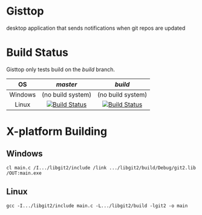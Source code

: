 # Gisttop
desktop application that sends notifications when git repos are updated

# Build Status
Gisttop only tests build on the *build* branch.

OS | *master* | *build*
:---:|:---:|:---:
Windows | (no build system) | (no build system)
Linux | [![Build Status](https://travis-ci.org/Noviv/Gisttop.svg?branch=master)](https://travis-ci.org/Noviv/Gisttop) | [![Build Status](https://travis-ci.org/Noviv/Gisttop.svg?branch=build)](https://travis-ci.org/Noviv/Gisttop)

# X-platform Building
## Windows
~~~~
cl main.c /I.../libgit2/include /link .../libgit2/build/Debug/git2.lib /OUT:main.exe
~~~~
## Linux
~~~~
gcc -I.../libgit2/include main.c -L.../libgit2/build -lgit2 -o main
~~~~
